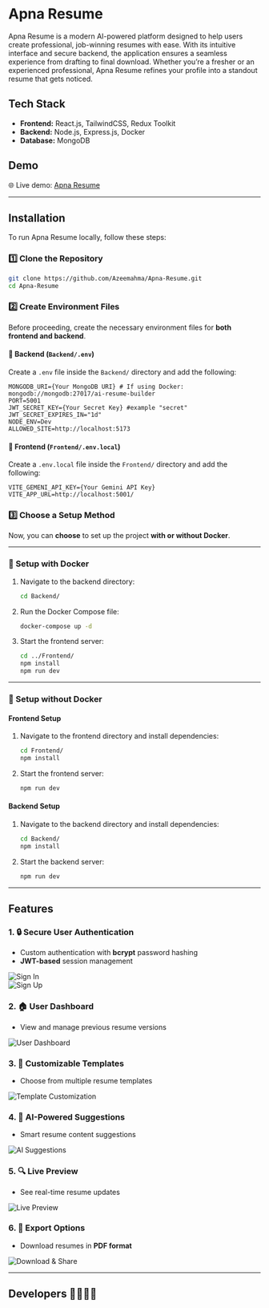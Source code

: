 # Apna Resume

Apna Resume is a modern AI-powered platform designed to help users create professional, job-winning resumes with ease. With its intuitive interface and secure backend, the application ensures a seamless experience from drafting to final download. Whether you’re a fresher or an experienced professional, Apna Resume refines your profile into a standout resume that gets noticed.


## Tech Stack

- **Frontend:** React.js, TailwindCSS, Redux Toolkit  
- **Backend:** Node.js, Express.js, Docker  
- **Database:** MongoDB  

## Demo



🌐 Live demo: [Apna Resume](https://apna-resume-1.onrender.com/)  


---
## Installation

To run Apna Resume locally, follow these steps:

### 1️⃣ Clone the Repository

```bash
git clone https://github.com/Azeemahma/Apna-Resume.git
cd Apna-Resume
```

### 2️⃣ Create Environment Files  

Before proceeding, create the necessary environment files for **both frontend and backend**.

#### 🔹 Backend (`Backend/.env`)  

Create a `.env` file inside the `Backend/` directory and add the following:  

```plaintext
MONGODB_URI={Your MongoDB URI} # If using Docker: mongodb://mongodb:27017/ai-resume-builder
PORT=5001
JWT_SECRET_KEY={Your Secret Key} #example "secret"
JWT_SECRET_EXPIRES_IN="1d"
NODE_ENV=Dev
ALLOWED_SITE=http://localhost:5173
```

#### 🔹 Frontend (`Frontend/.env.local`)  

Create a `.env.local` file inside the `Frontend/` directory and add the following:  

```plaintext
VITE_GEMENI_API_KEY={Your Gemini API Key}
VITE_APP_URL=http://localhost:5001/
```

### 3️⃣ Choose a Setup Method  

Now, you can **choose** to set up the project **with or without Docker**.

---

### 🚀 Setup with Docker

1. Navigate to the backend directory:
    ```bash
    cd Backend/
    ```

2. Run the Docker Compose file:
    ```bash
    docker-compose up -d
    ```

3. Start the frontend server:
    ```bash
    cd ../Frontend/
    npm install
    npm run dev
    ```

---

### 🔧 Setup without Docker

#### **Frontend Setup**

1. Navigate to the frontend directory and install dependencies:
    ```bash
    cd Frontend/
    npm install
    ```

2. Start the frontend server:
    ```bash
    npm run dev
    ```

#### **Backend Setup**

1. Navigate to the backend directory and install dependencies:
    ```bash
    cd Backend/
    npm install
    ```

2. Start the backend server:
    ```bash
    npm run dev
    ```

---

## Features

### 1. 🔒 Secure User Authentication  
- Custom authentication with **bcrypt** password hashing  
- **JWT-based** session management  

![Sign In](./Screenshot/SignIn.png)  
![Sign Up](./Screenshot/SignUp.png)  

### 2. 🏠 User Dashboard  
- View and manage previous resume versions  

![User Dashboard](./Screenshot/Dashboard.png)  

### 3. 🎨 Customizable Templates  
- Choose from multiple resume templates  

![Template Customization](./Screenshot/apnatheme.png)  

### 4. 🤖 AI-Powered Suggestions  
- Smart resume content suggestions  

![AI Suggestions](./Screenshot/apnaaisuggestion.png)  

### 5. 🔍 Live Preview  
- See real-time resume updates  

![Live Preview](./Screenshot/apnalivepreview.png)  

### 6. 📄 Export Options  
- Download resumes in **PDF format**  

![Download & Share](./Screenshot/apnascreenshot.png)  

---


## Developers 👨‍💻👩‍💻

